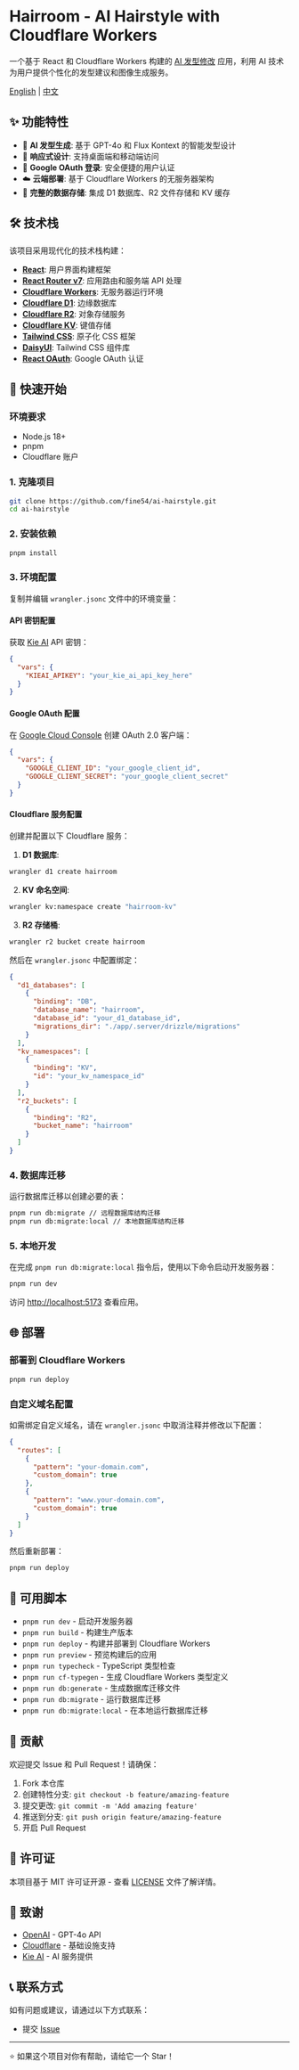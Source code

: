 # Hairroom - AI Hairstyle with Cloudflare Workers

一个基于 React 和 Cloudflare Workers 构建的 [AI 发型修改](https://hairroom.app) 应用，利用 AI 技术为用户提供个性化的发型建议和图像生成服务。

[English](README.md) | [中文](README.zh-CN.md)

## ✨ 功能特性

- 🎨 **AI 发型生成**: 基于 GPT-4o 和 Flux Kontext 的智能发型设计
- 📱 **响应式设计**: 支持桌面端和移动端访问
- 🔐 **Google OAuth 登录**: 安全便捷的用户认证
- ☁️ **云端部署**: 基于 Cloudflare Workers 的无服务器架构
- 💾 **完整的数据存储**: 集成 D1 数据库、R2 文件存储和 KV 缓存

## 🛠 技术栈

该项目采用现代化的技术栈构建：

- **[React](https://react.dev/)**: 用户界面构建框架
- **[React Router v7](https://reactrouter.com/)**: 应用路由和服务端 API 处理
- **[Cloudflare Workers](https://workers.cloudflare.com/)**: 无服务器运行环境
- **[Cloudflare D1](https://developers.cloudflare.com/d1/)**: 边缘数据库
- **[Cloudflare R2](https://developers.cloudflare.com/r2/)**: 对象存储服务
- **[Cloudflare KV](https://developers.cloudflare.com/kv/)**: 键值存储
- **[Tailwind CSS](https://tailwindcss.com/)**: 原子化 CSS 框架
- **[DaisyUI](https://daisyui.com/)**: Tailwind CSS 组件库
- **[React OAuth](https://github.com/MomenSherif/react-oauth)**: Google OAuth 认证

## 🚀 快速开始

### 环境要求

- Node.js 18+ 
- pnpm
- Cloudflare 账户

### 1. 克隆项目

```bash
git clone https://github.com/fine54/ai-hairstyle.git
cd ai-hairstyle
```

### 2. 安装依赖

```bash
pnpm install
```

### 3. 环境配置

复制并编辑 `wrangler.jsonc` 文件中的环境变量：

#### API 密钥配置

获取 [Kie AI](https://kie.ai) API 密钥：

```json
{
  "vars": {
    "KIEAI_APIKEY": "your_kie_ai_api_key_here"
  }
}
```

#### Google OAuth 配置

在 [Google Cloud Console](https://console.cloud.google.com/apis/dashboard) 创建 OAuth 2.0 客户端：

```json
{
  "vars": {
    "GOOGLE_CLIENT_ID": "your_google_client_id",
    "GOOGLE_CLIENT_SECRET": "your_google_client_secret"
  }
}
```

#### Cloudflare 服务配置

创建并配置以下 Cloudflare 服务：

1. **D1 数据库**:
```bash
wrangler d1 create hairroom
```

2. **KV 命名空间**:
```bash
wrangler kv:namespace create "hairroom-kv"
```

3. **R2 存储桶**:
```bash
wrangler r2 bucket create hairroom
```

然后在 `wrangler.jsonc` 中配置绑定：

```json
{
  "d1_databases": [
    {
      "binding": "DB",
      "database_name": "hairroom",
      "database_id": "your_d1_database_id",
      "migrations_dir": "./app/.server/drizzle/migrations"
    }
  ],
  "kv_namespaces": [
    {
      "binding": "KV",
      "id": "your_kv_namespace_id"
    }
  ],
  "r2_buckets": [
    {
      "binding": "R2",
      "bucket_name": "hairroom"
    }
  ]
}
```

### 4. 数据库迁移

运行数据库迁移以创建必要的表：

```bash
pnpm run db:migrate // 远程数据库结构迁移
pnpm run db:migrate:local // 本地数据库结构迁移
```

### 5. 本地开发

在完成 `pnpm run db:migrate:local` 指令后，使用以下命令启动开发服务器：

```bash
pnpm run dev
```

访问 [http://localhost:5173](http://localhost:5173) 查看应用。

## 🌐 部署

### 部署到 Cloudflare Workers

```bash
pnpm run deploy
```

### 自定义域名配置

如需绑定自定义域名，请在 `wrangler.jsonc` 中取消注释并修改以下配置：

```json
{
  "routes": [
    {
      "pattern": "your-domain.com",
      "custom_domain": true
    },
    {
      "pattern": "www.your-domain.com", 
      "custom_domain": true
    }
  ]
}
```

然后重新部署：

```bash
pnpm run deploy
```

## 🔧 可用脚本

- `pnpm run dev` - 启动开发服务器
- `pnpm run build` - 构建生产版本
- `pnpm run deploy` - 构建并部署到 Cloudflare Workers
- `pnpm run preview` - 预览构建后的应用
- `pnpm run typecheck` - TypeScript 类型检查
- `pnpm run cf-typegen` - 生成 Cloudflare Workers 类型定义
- `pnpm run db:generate` - 生成数据库迁移文件
- `pnpm run db:migrate` - 运行数据库迁移
- `pnpm run db:migrate:local` - 在本地运行数据库迁移

## 🤝 贡献

欢迎提交 Issue 和 Pull Request！请确保：

1. Fork 本仓库
2. 创建特性分支: `git checkout -b feature/amazing-feature`
3. 提交更改: `git commit -m 'Add amazing feature'`
4. 推送到分支: `git push origin feature/amazing-feature`
5. 开启 Pull Request

## 📄 许可证

本项目基于 MIT 许可证开源 - 查看 [LICENSE](LICENSE) 文件了解详情。

## 🙏 致谢

- [OpenAI](https://openai.com/) - GPT-4o API
- [Cloudflare](https://cloudflare.com/) - 基础设施支持
- [Kie AI](https://kie.ai/) - AI 服务提供

## 📞 联系方式

如有问题或建议，请通过以下方式联系：

- 提交 [Issue](https://github.com/fine54/ai-hairstyle/issues)

---

⭐ 如果这个项目对你有帮助，请给它一个 Star！